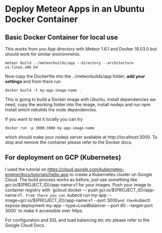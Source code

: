 # Deploy Meteor Apps in an Ubuntu Docker Container

## Basic Docker Container for local use

This works from you App directory with Meteor 1.6.1 and Docker 18.03.0 but should work for similar environments.

`meteor build ../meteorbuilds/app --directory --architecture os.linux.x86_64`

Now copy the Dockerfile into the ../meteorbuilds/app folder, **add your settings** and from there run

`docker build -t my-app-image-name .`

This is going to build a Docker image with Ubuntu, install dependencies we need, copy the working folder into the image, install nodejs and run npm install which rebuilds the node dependencies.

If you want to test it locally you can try

`docker run -p 3000:3000 my-app-image-name`

which should make your nodejs server available at http://localhost:3000. To stop and remove the container please refer to the Docker docs.

## For deployment on GCP (Kubernetes)

I used the tutorial on https://cloud.google.com/kubernetes-engine/docs/tutorials/hello-app to create a Kubernetes cluster on Google Cloud. The build process works as before, just use something like gcr.io/${PROJECT_ID}/app-name:v1 for your images.
Push your image to container registry with `gcloud docker -- push gcr.io/${PROJECT_ID}/app-name:v1`.
From there you can `kubectl run my-app --image=gcr.io/${PROJECT_ID}/app-name:v1 --port 3000` and then `kubectl expose deployment my-app --type=LoadBalancer --port 80 --target-port 3000` to make it accessible over https.

For configuration and SSL and load balancing etc etc please refer to the Google Cloud Docs.
